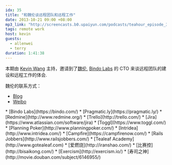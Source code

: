 ```yaml
---
idx: 35
title: "和魏伦谈远程团队和远程工作"
date: 2013-10-21 09:00 +08:00
mp3_link: "http://screencasts.b0.upaiyun.com/podcasts/teahour_episode_35.m4a"
tags: remote work
host: kevin
guests:
  - allenwei
  - terry
duration: 1:41:38
---
```


本期由 [Kevin Wang](http://www.twitter.com/knwang) 主持，邀请到了[魏伦](http://allenwei.cn), [Bindo Labs](https://bindo.com/) 的 CTO 来谈远程团队的建设和远程工作的体会.

魏伦的联系方式：

* [Blog](http://allenwei.cn)
* [Weibo](http://weibo.com/allenweiit)

<section class="notes" markdown="1">
* [Bindo Labs](https://bindo.com/)
* [Pragmatic.ly](https://pragmatic.ly/)
* [Redmine](http://www.redmine.org/)
* [Trello](http://trello.com/)
* [Jira](https://www.atlassian.com/software/jira)
* [Toggl](https://www.toggl.com/)
* [Planning Poker](http://www.planningpoker.com/)
* [Intridea](http://www.intridea.com/)
* [Campfire](https://campfirenow.com/)
* [Rails Jobbers](http://www.railsjobbers.com/)
* [Tealeaf Academy](http://www.gotealeaf.com)
* [爱燃烧](http://iranshao.com/)
* [比赛控](http://bisaikong.com/)
* [Exercism](http://exercism.io/)
* [寿司之神](http://movie.douban.com/subject/6146955/)
</section>
